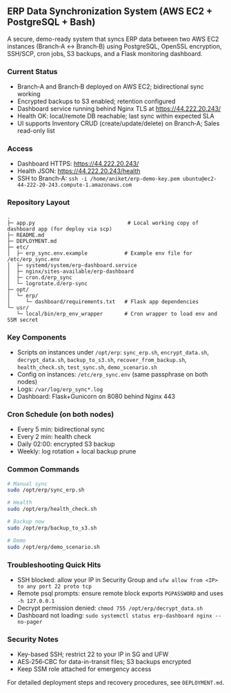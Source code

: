 ## ERP Data Synchronization System (AWS EC2 + PostgreSQL + Bash)

A secure, demo-ready system that syncs ERP data between two AWS EC2 instances (Branch‑A ↔ Branch‑B) using PostgreSQL, OpenSSL encryption, SSH/SCP, cron jobs, S3 backups, and a Flask monitoring dashboard.

### Current Status
- Branch‑A and Branch‑B deployed on AWS EC2; bidirectional sync working
- Encrypted backups to S3 enabled; retention configured
- Dashboard service running behind Nginx TLS at https://44.222.20.243/
- Health OK: local/remote DB reachable; last sync within expected SLA
- UI supports Inventory CRUD (create/update/delete) on Branch‑A; Sales read-only list

### Access
- Dashboard HTTPS: https://44.222.20.243/
- Health JSON: https://44.222.20.243/health
- SSH to Branch‑A: `ssh -i /home/aniket/erp-demo-key.pem ubuntu@ec2-44-222-20-243.compute-1.amazonaws.com`

### Repository Layout
```
.
├─ app.py                              # Local working copy of dashboard app (for deploy via scp)
├─ README.md
├─ DEPLOYMENT.md
├─ etc/
│  ├─ erp_sync.env.example            # Example env file for /etc/erp_sync.env
│  ├─ systemd/system/erp-dashboard.service
│  ├─ nginx/sites-available/erp-dashboard
│  ├─ cron.d/erp_sync
│  └─ logrotate.d/erp-sync
├─ opt/
│  └─ erp/
│     └─ dashboard/requirements.txt   # Flask app dependencies
└─ usr/
   └─ local/bin/erp_env_wrapper       # Cron wrapper to load env and SSM secret
```

### Key Components
- Scripts on instances under `/opt/erp`: `sync_erp.sh`, `encrypt_data.sh`, `decrypt_data.sh`, `backup_to_s3.sh`, `recover_from_backup.sh`, `health_check.sh`, `test_sync.sh`, `demo_scenario.sh`
- Config on instances: `/etc/erp_sync.env` (same passphrase on both nodes)
- Logs: `/var/log/erp_sync*.log`
- Dashboard: Flask+Gunicorn on 8080 behind Nginx 443

### Cron Schedule (on both nodes)
- Every 5 min: bidirectional sync
- Every 2 min: health check
- Daily 02:00: encrypted S3 backup
- Weekly: log rotation + local backup prune

### Common Commands
```bash
# Manual sync
sudo /opt/erp/sync_erp.sh

# Health
sudo /opt/erp/health_check.sh

# Backup now
sudo /opt/erp/backup_to_s3.sh

# Demo
sudo /opt/erp/demo_scenario.sh
```

### Troubleshooting Quick Hits
- SSH blocked: allow your IP in Security Group and `ufw allow from <IP> to any port 22 proto tcp`
- Remote psql prompts: ensure remote block exports `PGPASSWORD` and uses `-h 127.0.0.1`
- Decrypt permission denied: `chmod 755 /opt/erp/decrypt_data.sh`
- Dashboard not loading: `sudo systemctl status erp-dashboard nginx --no-pager`

### Security Notes
- Key-based SSH; restrict 22 to your IP in SG and UFW
- AES‑256‑CBC for data-in-transit files; S3 backups encrypted
- Keep SSM role attached for emergency access

For detailed deployment steps and recovery procedures, see `DEPLOYMENT.md`.

